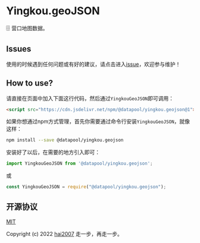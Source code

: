 # Yingkou.geoJSON
🗄️ 营口地图数据。

## Issues
使用的时候遇到任何问题或有好的建议，请点击进入[issue](https://github.com/hai2007/datapool/issues)，欢迎参与维护！

## How to use?

请直接在页面中加入下面这行代码，然后通过```YingkouGeoJSON```即可调用：

```html
<script src="https://cdn.jsdelivr.net/npm/@datapool/yingkou.geojson@1"></script>
```

如果你想通过npm方式管理，首先你需要通过命令行安装``````YingkouGeoJSON``````，就像这样：

```bash
npm install --save @datapool/yingkou.geojson
```

安装好了以后，在需要的地方引入即可：

```js
import YingkouGeoJSON from '@datapool/yingkou.geojson';
```

或

```js
const YingkouGeoJSON = require("@datapool/yingkou.geojson");
```

开源协议
---------------------------------------
[MIT](https://github.com/hai2007/datapool/blob/master/LICENSE)

Copyright (c) 2022 [hai2007](https://hai2007.gitee.io/sweethome/) 走一步，再走一步。
